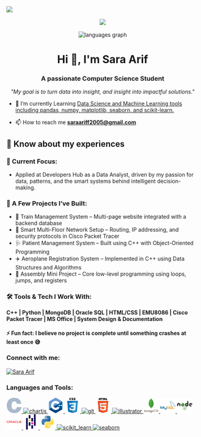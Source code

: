 <!-- Full-width logo image at the top -->
<img src="https://github.com/SaraArif6198/LOGO/blob/main/LOGO.png" />

<p align="center">
  <img height="150" src="https://media.giphy.com/media/M9gbBd9nbDrOTu1Mqx/giphy.gif" />
</p>

<p align="center">
  <img src="https://github-readme-stats.vercel.app/api/top-langs?username=SaraArif6198&locale=en&hide_title=false&layout=compact&card_width=320&langs_count=5&theme=dracula&hide_border=false" height="150" alt="languages graph" />
</p>

<h1 align="center">Hi 👋, I'm Sara Arif</h1>
<h3 align="center">A passionate Computer Science Student</h3>

<p align="center"><em>"My goal is to turn data into insight, and insight into impactful solutions."</em></p>

- 🔭 I’m currently Learning [Data Science and Machine Learning tools including pandas, numpy, matplotlib, seaborn, and scikit-learn.](https://github.com/SaraArif6198/Data-Science-Internship-Tasks)

- 📫 How to reach me **saraariff2005@gmail.com**

## 📄 Know about my experiences

### 🎯 Current Focus:
- Applied at Developers Hub as a Data Analyst, driven by my passion for data, patterns, and the smart systems behind intelligent decision-making.

### 📂 A Few Projects I’ve Built:
- 🚉 Train Management System – Multi-page website integrated with a backend database  
- 🏢 Smart Multi-Floor Network Setup – Routing, IP addressing, and security protocols in Cisco Packet Tracer  
- 🩺 Patient Management System – Built using C++ with Object-Oriented Programming  
- ✈️ Aeroplane Registration System – Implemented in C++ using Data Structures and Algorithms  
- 🧮 Assembly Mini Project – Core low-level programming using loops, jumps, and registers  

### 🛠 Tools & Tech I Work With:
**C++ | Python | MongoDB | Oracle SQL | HTML/CSS | EMU8086 | Cisco Packet Tracer | MS Office | System Design & Documentation**

#### ⚡ Fun fact: **I believe no project is complete until something crashes at least once 😅**

<h3 align="left">Connect with me:</h3>
<p align="left">
  <a href="https://www.linkedin.com/in/sara-arif-7922642b8/" target="blank">
    <img align="center" src="https://raw.githubusercontent.com/rahuldkjain/github-profile-readme-generator/master/src/images/icons/Social/linked-in-alt.svg" alt="Sara Arif" height="30" width="40" />
  </a>
</p>

<h3 align="left">Languages and Tools:</h3>
<p align="left">
  <a href="https://www.cprogramming.com/" target="_blank" rel="noreferrer">
    <img src="https://raw.githubusercontent.com/devicons/devicon/master/icons/c/c-original.svg" alt="c" width="40" height="40"/>
  </a>
  <a href="https://www.chartjs.org" target="_blank" rel="noreferrer">
    <img src="https://www.chartjs.org/media/logo-title.svg" alt="chartjs" width="40" height="40"/>
  </a>
  <a href="https://www.w3schools.com/cpp/" target="_blank" rel="noreferrer">
    <img src="https://raw.githubusercontent.com/devicons/devicon/master/icons/cplusplus/cplusplus-original.svg" alt="cplusplus" width="40" height="40"/>
  </a>
  <a href="https://www.w3schools.com/css/" target="_blank" rel="noreferrer">
    <img src="https://raw.githubusercontent.com/devicons/devicon/master/icons/css3/css3-original-wordmark.svg" alt="css3" width="40" height="40"/>
  </a>
  <a href="https://git-scm.com/" target="_blank" rel="noreferrer">
    <img src="https://www.vectorlogo.zone/logos/git-scm/git-scm-icon.svg" alt="git" width="40" height="40"/>
  </a>
  <a href="https://www.w3.org/html/" target="_blank" rel="noreferrer">
    <img src="https://raw.githubusercontent.com/devicons/devicon/master/icons/html5/html5-original-wordmark.svg" alt="html5" width="40" height="40"/>
  </a>
  <a href="https://www.adobe.com/in/products/illustrator.html" target="_blank" rel="noreferrer">
    <img src="https://www.vectorlogo.zone/logos/adobe_illustrator/adobe_illustrator-icon.svg" alt="illustrator" width="40" height="40"/>
  </a>
  <a href="https://www.mongodb.com/" target="_blank" rel="noreferrer">
    <img src="https://raw.githubusercontent.com/devicons/devicon/master/icons/mongodb/mongodb-original-wordmark.svg" alt="mongodb" width="40" height="40"/>
  </a>
  <a href="https://www.mysql.com/" target="_blank" rel="noreferrer">
    <img src="https://raw.githubusercontent.com/devicons/devicon/master/icons/mysql/mysql-original-wordmark.svg" alt="mysql" width="40" height="40"/>
  </a>
  <a href="https://nodejs.org" target="_blank" rel="noreferrer">
    <img src="https://raw.githubusercontent.com/devicons/devicon/master/icons/nodejs/nodejs-original-wordmark.svg" alt="nodejs" width="40" height="40"/>
  </a>
  <a href="https://www.oracle.com/" target="_blank" rel="noreferrer">
    <img src="https://raw.githubusercontent.com/devicons/devicon/master/icons/oracle/oracle-original.svg" alt="oracle" width="40" height="40"/>
  </a>
  <a href="https://pandas.pydata.org/" target="_blank" rel="noreferrer">
    <img src="https://raw.githubusercontent.com/devicons/devicon/2ae2a900d2f041da66e950e4d48052658d850630/icons/pandas/pandas-original.svg" alt="pandas" width="40" height="40"/>
  </a>
  <a href="https://www.python.org" target="_blank" rel="noreferrer">
    <img src="https://raw.githubusercontent.com/devicons/devicon/master/icons/python/python-original.svg" alt="python" width="40" height="40"/>
  </a>
  <a href="https://scikit-learn.org/" target="_blank" rel="noreferrer">
    <img src="https://upload.wikimedia.org/wikipedia/commons/0/05/Scikit_learn_logo_small.svg" alt="scikit_learn" width="40" height="40"/>
  </a>
  <a href="https://seaborn.pydata.org/" target="_blank" rel="noreferrer">
    <img src="https://seaborn.pydata.org/_images/logo-mark-lightbg.svg" alt="seaborn" width="40" height="40"/>
  </a>
</p>




